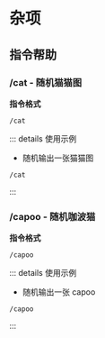 <VersionOutdated />

# 杂项

## 指令帮助

### /cat - 随机猫猫图

**指令格式**

```
/cat
```

::: details 使用示例
- 随机输出一张猫猫图
```
/cat
```
:::

### /capoo - 随机咖波猫

**指令格式**

```
/capoo
```

::: details 使用示例
- 随机输出一张 capoo
```
/capoo
```
:::
